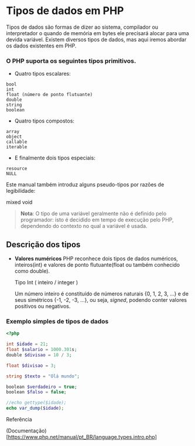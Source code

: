 # Tipos de dados em PHP
Tipos de dados são formas de dizer ao sistema, compilador ou interpretador o quando de memória em bytes ele precisará alocar para uma devida variável. Existem diversos tipos de dados, mas aqui iremos abordar os dados existentes em PHP.

### O PHP suporta os seguintes tipos primitivos.

* Quatro tipos escalares:

```
bool
int
float (número de ponto flutuante)
double
string
boolean
```
* Quatro tipos compostos:
```
array
object
callable
iterable
```

* E finalmente dois tipos especiais:
```
resource
NULL
```

Este manual também introduz alguns pseudo-tipos por razões de legibilidade:

mixed
void

> **Nota**: O tipo de uma variável geralmente não é definido pelo programador: isto é decidido em tempo de execução pelo PHP, dependendo do contexto no qual a variável é usada.

## Descrição dos tipos

* **Valores numéricos**
  PHP reconhece dois tipos de dados numéricos, inteiros(int) e valores de ponto flutuante(float ou também conhecido como double).

  Tipo Int ( inteiro / integer )

  Um número inteiro é constituído de números naturais {0, 1, 2, 3, …} e de seus simétricos {-1, -2, -3, …}, ou seja, _signed_, podendo conter valores positivos ou negativos.

### Exemplo simples de tipos de dados

```php
<?php

int $idade = 21;
float $salario = 1000.301s;
double $divisao = 10 / 3;

float $divisao = 3;

string $texto = "Olá mundo";

boolean $verdadeiro = true;
boolean $falso = false;

//echo gettype($idade);
echo var_dump($idade);
```
Referência

(Documentação)[https://www.php.net/manual/pt_BR/language.types.intro.php]
